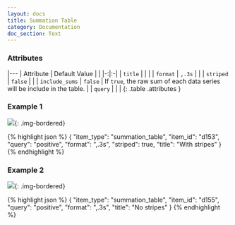 ```yaml
---
layout: docs
title: Summation Table
category: Documentation
doc_section: Text
---
```



### Attributes

|---
| Attribute | Default Value | |
|-:|:-|
| `title` | | |
| `format` | `,.3s` | |
| `striped` | `false` | |
| `include_sums` | `false` | If `true`, the raw sum of each data series will be include in the table.  |
| `query` | | |
{: .table .attributes }

### Example 1

![](stripes.png){: .img-bordered}

{% highlight json %}
{
  "item_type": "summation_table",
  "item_id": "d153",
  "query": "positive",
  "format": ",.3s",
  "striped": true,
  "title": "With stripes"
}
{% endhighlight %}

### Example 2

![](no-stripes.png){: .img-bordered}

{% highlight json %}
{
  "item_type": "summation_table",
  "item_id": "d155",
  "query": "positive",
  "format": ",.3s",
  "title": "No stripes"
}
{% endhighlight %}
